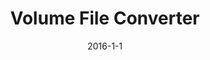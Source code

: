 ---
layout: portfolio-post
title: "Volume File Converter"
date: 2016-1-1
tags: 
    - C++

type: app

include: false

images:
    - "../../assets/images/place.png"

description: "A C++ terminal app to convert between volume files."
---